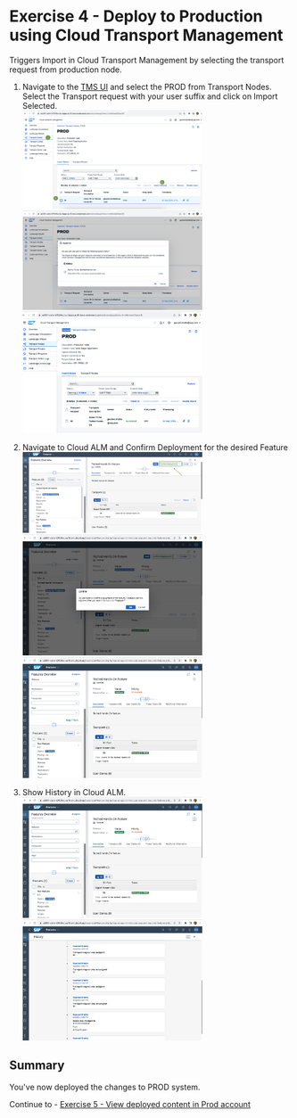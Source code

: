 # Exercise 4 - Deploy to Production using Cloud Transport Management 

Triggers Import in Cloud Transport Management by selecting the transport request from production node.

1. Navigate to the [TMS UI](https://ad261-calm-h7f2r9xc.ts.cfapps.eu10.hana.ondemand.com/main/webapp/index.html#/nodeObject/6) and select the PROD from Transport Nodes. Select the Transport request with your user suffix and click on Import Selected.
</br><img width="322" alt="image" src="images/TMS-deploy.png">
</br><img width="322" alt="image" src="images/TMS-deploy-prod-ok.png">
</br><img width="322" alt="image" src="images/TMS-Deployment-Success.png">

2.	Navigate to Cloud ALM and Confirm Deployment for the desired Feature
</br><img width="322" alt="image" src="images/ALM-confirm-prod-deployment.png">
</br><img width="322" alt="image" src="images/ALM-Confirm-OK-Prod.png">
</br><img width="322" alt="image" src="images/ALM-deployed-OK.png">

3. Show History in Cloud ALM. 
</br><img width="322" alt="image" src="images/ALM-History.png">
</br><img width="322" alt="image" src="images/ALM-History-Full.png">



## Summary

You've now deployed the changes to PROD system.

Continue to - [Exercise 5 - View deployed content in Prod account](../ex5/README.md)
